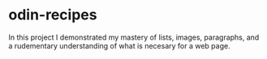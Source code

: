 # odin-recipes
In this project I demonstrated my mastery of lists, images, paragraphs,
and a rudementary understanding of what is necesary for a web page.
